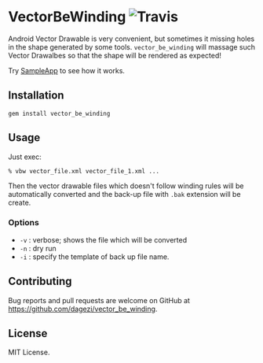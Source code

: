 # VectorBeWinding ![Travis](https://travis-ci.org/dagezi/vector_be_winding.svg?branch=master)

Android Vector Drawable is very convenient,
but sometimes it missing holes in the shape generated by some tools.
`vector_be_winding` will massage such Vector Drawalbes
so that the shape will be rendered as expected!


Try [SampleApp](https://github.com/dagezi/vector_be_winding/tree/master/sampleApp) to see how it works.

## Installation

```
gem install vector_be_winding
```

## Usage

Just exec:

`% vbw vector_file.xml vector_file_1.xml ...`

Then the vector drawable files which doesn't follow winding rules will be
automatically converted and the back-up file with `.bak` extension will
be create.

### Options
- `-v` : verbose; shows the file which will be converted
- `-n` : dry run
- `-i` : specify the template of back up file name.

## Contributing

Bug reports and pull requests are welcome on GitHub at https://github.com/dagezi/vector_be_winding.

## License 

MIT License.
